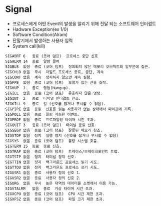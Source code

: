 # Signal
- 프로세스에게 어떤 Event의 발생을 알리기 위해 전달 되는 소프트웨어 인터럽트
- Hadware Exception(ex 1/0)
- Software Condition(Alram)
- 단말기에서 발생하는 사용자 입력
- System call(kill)

````
SIGABRT	6	종료 (코어 덤프)	프로세스 중단 신호
SIGALRM	14	종료	알람 클럭
SIGBUS	없음	종료 (코어 덤프)	정의되지 않은 메모리 오브젝트의 일부분에 접근.
SIGCHLD	없음	무시	차일드 프로세스 종료, 중단, 계속
SIGCONT	없음	계속	정지하지 않으면 계속 실행.
SIGFPE	없음	종료 (코어 덤프)	오류가 있는 산술 조작.
SIGHUP	1	종료	행업(Hangup).
SIGILL	없음	종료 (코어 덤프)	유효하지 않은 명령.
SIGINT	2	종료	터미널 인터럽트 신호.
SIGKILL	9	종료	킬 (신호를 잡거나 무시할 수 없음).
SIGPIPE	없음	종료	신호를 읽는 사용자가 없는 상태에서 파이프에 기록.
SIGPOLL	없음	종료	폴링 가능한 이벤트.
SIGPROF	없음	종료	프로파일링 타이머 시간 초과.
SIGQUIT	3	종료 (코어 덤프)	터미널 종료 신호.
SIGSEGV	없음	종료 (코어 덤프)	잘못된 메모리 참조.
SIGSTOP	없음	정지	실행 정지 (신호를 잡거나 무시할 수 없음)
SIGSYS	없음	종료 (코어 덤프)	불량 시스템 호출.
SIGTERM	15	종료	종료 신호.
SIGTRAP	없음	종료 (코어 덤프)	트레이스/브레이크포인트 트랩.
SIGTSTP	없음	정지	터미널 정지 신호.
SIGTTIN	없음	정지	백그라운드 프로세스 읽기 시도.
SIGTTOU	없음	정지	백그라운드 프로세스 쓰기 시도.
SIGUSR1	없음	종료	사용자 정의 신호 1.
SIGUSR2	없음	종료	사용자 정의 신호 2.
SIGURG	없음	무시	높은 대역의 데이터를 소켓에서 이용 가능.
SIGVTALRM	없음	종료	가상 타이머 시간 초과.
SIGXCPU	없음	종료 (코어 덤프)	CPU 시간 제한 초과.
SIGXFSZ	없음	종료 (코어 덤프)	파일 크기 제한 초과.
````
